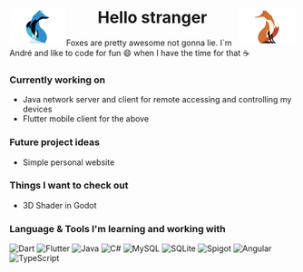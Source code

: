 <h1 align="center">
  <span>
    <img style="float: left;" src="https://raw.githubusercontent.com/Unp1xelt/Unp1xelt/main/blue_fox.gif" width="100px" height="63px" />
  </span>
  Hello stranger
  <span>
    <img style="float: right;" src="https://raw.githubusercontent.com/Unp1xelt/Unp1xelt/main/red_fox.gif" width="100px" height="63px" />
  </span>
</h1>
 
Foxes are pretty awesome not gonna lie. I`m André and like to code for fun :smile: when I have the time for that :coffee:
</br>
### Currently working on
- Java network server and client for remote accessing and controlling my devices
- Flutter mobile client for the above

### Future project ideas
- Simple personal website

### Things I want to check out
- 3D Shader in Godot

### Language & Tools I'm learning and working with

![Dart](https://img.shields.io/badge/dart-%230175C2.svg?style=for-the-badge&logo=dart&logoColor=white)
![Flutter](https://img.shields.io/badge/Flutter-%2302569B.svg?style=for-the-badge&logo=Flutter&logoColor=white)
![Java](https://img.shields.io/badge/java-%23BB432D.svg?style=for-the-badge&logo=java&logoColor=white)
![C#](https://img.shields.io/badge/c%23-%238C5CC6.svg?style=for-the-badge&logo=c-sharp&logoColor=white)
![MySQL](https://img.shields.io/badge/mysql-%2300000f.svg?style=for-the-badge&logo=mysql&logoColor=white)
![SQLite](https://img.shields.io/badge/sqlite-%2307405e.svg?style=for-the-badge&logo=sqlite&logoColor=white)
![Spigot](https://img.shields.io/badge/Spigot-%23ED8106.svg?style=for-the-badge&logo=SpigotMC&logoColor=white)
![Angular](https://img.shields.io/badge/Angular-%23f21a69.svg?style=for-the-badge&logo=Angular&logoColor=white)
![TypeScript](https://img.shields.io/badge/TypeScript-%233178C6.svg?style=for-the-badge&logo=TypeScript&logoColor=white)

